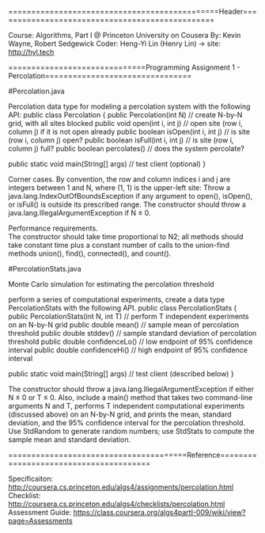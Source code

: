 
==============================================Header================================================

  Course:   Algorithms, Part I @ Princeton University on Cousera
  By:       Kevin Wayne, Robert Sedgewick
  Coder:    Heng-Yi Lin (Henry Lin) -> site: http://hyl.tech

==============================Programming Assignment 1 - Percolation================================

#Percolation.java

Percolation data type for modeling a percolation system  with the following API:
public class Percolation {
   public Percolation(int N)               // create N-by-N grid, with all sites blocked
   public void open(int i, int j)          // open site (row i, column j) if it is not open already
   public boolean isOpen(int i, int j)     // is site (row i, column j) open?
   public boolean isFull(int i, int j)     // is site (row i, column j) full?
   public boolean percolates()             // does the system percolate?

   public static void main(String[] args)  // test client (optional)
}

Corner cases.
By convention, the row and column indices i and j are integers between 1 and N, where (1, 1) is the upper-left site: Throw a java.lang.IndexOutOfBoundsException if any argument to open(), isOpen(), or isFull() is outside its prescribed range. The constructor should throw a java.lang.IllegalArgumentException if N ≤ 0.

Performance requirements.  
The constructor should take time proportional to N2; all methods should take constant time plus a constant number of calls to the union-find methods union(), find(), connected(), and count().


#PercolationStats.java

Monte Carlo simulation for estimating the percolation threshold

perform a series of computational experiments, create a data type PercolationStats with the following API.
public class PercolationStats {
   public PercolationStats(int N, int T)     // perform T independent experiments on an N-by-N grid
   public double mean()                      // sample mean of percolation threshold
   public double stddev()                    // sample standard deviation of percolation threshold
   public double confidenceLo()              // low  endpoint of 95% confidence interval
   public double confidenceHi()              // high endpoint of 95% confidence interval

   public static void main(String[] args)    // test client (described below)
}

The constructor should throw a java.lang.IllegalArgumentException if either N ≤ 0 or T ≤ 0.
Also, include a main() method that takes two command-line arguments N and T, performs T independent computational experiments (discussed above) on an N-by-N grid, and prints the mean, standard deviation, and the 95% confidence interval for the percolation threshold. Use StdRandom to generate random numbers; use StdStats to compute the sample mean and standard deviation.


=======================================Reference=======================================

Specificaiton:    http://coursera.cs.princeton.edu/algs4/assignments/percolation.html
Checklist:        http://coursera.cs.princeton.edu/algs4/checklists/percolation.html
Assessment Guide: https://class.coursera.org/algs4partI-009/wiki/view?page=Assessments
